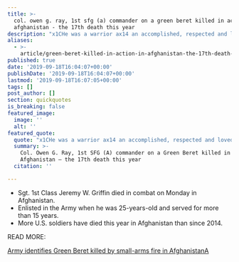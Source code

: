 ```yaml
---
title: >-
  col. owen g. ray, 1st sfg (a) commander on a green beret killed in action in
  afghanistan - the 17th death this year
description: "x1CHe was a warrior ax14 an accomplished, respected and loved special forces soldier that will never be forgotten."
aliases:
  - >-
    article/green-beret-killed-in-action-in-afghanistan-the-17th-death-this-year/
published: true
date: '2019-09-18T16:04:07+00:00'
publishDate: '2019-09-18T16:04:07+00:00'
lastmod: '2019-09-18T16:07:05+00:00'
tags: []
post_author: []
section: quickquotes
is_breaking: false
featured_image:
  image: ''
  alt: ''
featured_quote:
  quote: "x1CHe was a warrior ax14 an accomplished, respected and loved Special Forces Soldier that will never be forgotten."
  summary: >-
    Col. Owen G. Ray, 1st SFG (A) commander on a Green Beret killed in action in
    Afghanistan – the 17th death this year
  citation: ''

---
```

*   Sgt. 1st Class Jeremy W. Griffin died in combat on Monday in Afghanistan.
*   Enlisted in the Army when he was 25-years-old and served for more than 15 years.
*   More U.S. soldiers have died this year in Afghanistan than since 2014.

READ MORE:

[Army identifies Green Beret killed by small-arms fire in AfghanistanA](\"https://www.stripes.com/news/us/army-identifies-green-beret-killed-by-small-arms-fire-in-afghanistan-1.599290\")